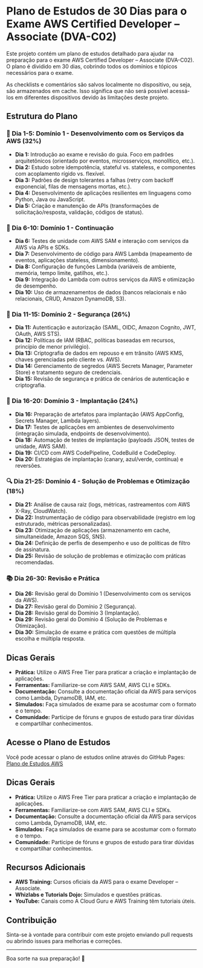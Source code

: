 # Plano de Estudos de 30 Dias para o Exame AWS Certified Developer – Associate (DVA-C02)

Este projeto contém um plano de estudos detalhado para ajudar na preparação para o exame AWS Certified Developer – Associate (DVA-C02). O plano é dividido em 30 dias, cobrindo todos os domínios e tópicos necessários para o exame.

As checklists e comentários são salvos localmente no dispositivo, ou seja, são armazenados em cache. Isso significa que não será possível acessá-los em diferentes dispositivos devido às limitações deste projeto.

## Estrutura do Plano

### 📌 Dia 1-5: Domínio 1 - Desenvolvimento com os Serviços da AWS (32%)

- **Dia 1:** Introdução ao exame e revisão do guia. Foco em padrões arquitetônicos (orientado por eventos, microsserviços, monolítico, etc.).
- **Dia 2:** Estudo sobre idempotência, stateful vs. stateless, e componentes com acoplamento rígido vs. flexível.
- **Dia 3:** Padrões de design tolerantes a falhas (retry com backoff exponencial, filas de mensagens mortas, etc.).
- **Dia 4:** Desenvolvimento de aplicações resilientes em linguagens como Python, Java ou JavaScript.
- **Dia 5:** Criação e manutenção de APIs (transformações de solicitação/resposta, validação, códigos de status).

### 📌 Dia 6-10: Domínio 1 - Continuação

- **Dia 6:** Testes de unidade com AWS SAM e interação com serviços da AWS via APIs e SDKs.
- **Dia 7:** Desenvolvimento de código para AWS Lambda (mapeamento de eventos, aplicações stateless, dimensionamento).
- **Dia 8:** Configuração de funções Lambda (variáveis de ambiente, memória, tempo limite, gatilhos, etc.).
- **Dia 9:** Integração do Lambda com outros serviços da AWS e otimização de desempenho.
- **Dia 10:** Uso de armazenamentos de dados (bancos relacionais e não relacionais, CRUD, Amazon DynamoDB, S3).

### 🔐 Dia 11-15: Domínio 2 - Segurança (26%)

- **Dia 11:** Autenticação e autorização (SAML, OIDC, Amazon Cognito, JWT, OAuth, AWS STS).
- **Dia 12:** Políticas de IAM (RBAC, políticas baseadas em recursos, princípio de menor privilégio).
- **Dia 13:** Criptografia de dados em repouso e em trânsito (AWS KMS, chaves gerenciadas pelo cliente vs. AWS).
- **Dia 14:** Gerenciamento de segredos (AWS Secrets Manager, Parameter Store) e tratamento seguro de credenciais.
- **Dia 15:** Revisão de segurança e prática de cenários de autenticação e criptografia.

### 🚀 Dia 16-20: Domínio 3 - Implantação (24%)

- **Dia 16:** Preparação de artefatos para implantação (AWS AppConfig, Secrets Manager, Lambda layers).
- **Dia 17:** Testes de aplicações em ambientes de desenvolvimento (integração simulada, endpoints de desenvolvimento).
- **Dia 18:** Automação de testes de implantação (payloads JSON, testes de unidade, AWS SAM).
- **Dia 19:** CI/CD com AWS CodePipeline, CodeBuild e CodeDeploy.
- **Dia 20:** Estratégias de implantação (canary, azul/verde, contínua) e reversões.

### 🔍 Dia 21-25: Domínio 4 - Solução de Problemas e Otimização (18%)

- **Dia 21:** Análise de causa raiz (logs, métricas, rastreamentos com AWS X-Ray, CloudWatch).
- **Dia 22:** Instrumentação de código para observabilidade (registro em log estruturado, métricas personalizadas).
- **Dia 23:** Otimização de aplicações (armazenamento em cache, simultaneidade, Amazon SQS, SNS).
- **Dia 24:** Definição de perfis de desempenho e uso de políticas de filtro de assinatura.
- **Dia 25:** Revisão de solução de problemas e otimização com práticas recomendadas.

### 📚 Dia 26-30: Revisão e Prática

- **Dia 26:** Revisão geral do Domínio 1 (Desenvolvimento com os serviços da AWS).
- **Dia 27:** Revisão geral do Domínio 2 (Segurança).
- **Dia 28:** Revisão geral do Domínio 3 (Implantação).
- **Dia 29:** Revisão geral do Domínio 4 (Solução de Problemas e Otimização).
- **Dia 30:** Simulação de exame e prática com questões de múltipla escolha e múltipla resposta.

## Dicas Gerais

- **Prática:** Utilize o AWS Free Tier para praticar a criação e implantação de aplicações.
- **Ferramentas:** Familiarize-se com AWS SAM, AWS CLI e SDKs.
- **Documentação:** Consulte a documentação oficial da AWS para serviços como Lambda, DynamoDB, IAM, etc.
- **Simulados:** Faça simulados de exame para se acostumar com o formato e o tempo.
- **Comunidade:** Participe de fóruns e grupos de estudo para tirar dúvidas e compartilhar conhecimentos.

## Acesse o Plano de Estudos

Você pode acessar o plano de estudos online através do GitHub Pages: [Plano de Estudos AWS](https://felipelima91.github.io/plan-study-aws/)

## Dicas Gerais

- **Prática:** Utilize o AWS Free Tier para praticar a criação e implantação de aplicações.
- **Ferramentas:** Familiarize-se com AWS SAM, AWS CLI e SDKs.
- **Documentação:** Consulte a documentação oficial da AWS para serviços como Lambda, DynamoDB, IAM, etc.
- **Simulados:** Faça simulados de exame para se acostumar com o formato e o tempo.
- **Comunidade:** Participe de fóruns e grupos de estudo para tirar dúvidas e compartilhar conhecimentos.

## Recursos Adicionais

- **AWS Training:** Cursos oficiais da AWS para o exame Developer – Associate.
- **Whizlabs e Tutorials Dojo:** Simulados e questões práticas.
- **YouTube:** Canais como A Cloud Guru e AWS Training têm tutoriais úteis.

## Contribuição

Sinta-se à vontade para contribuir com este projeto enviando pull requests ou abrindo issues para melhorias e correções.

---

Boa sorte na sua preparação! 🚀
